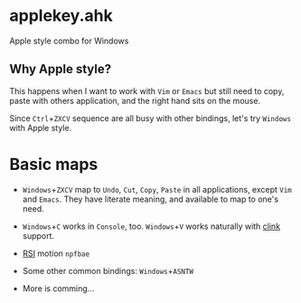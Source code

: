# applekey.ahk

Apple style combo for Windows

## Why Apple style?

This happens when I want to work with `Vim` or `Emacs` but still need to copy,
paste with others application, and the right hand sits on the mouse.

Since `Ctrl`+`ZXCV` sequence are all busy with other bindings, let's try
`Windows` with Apple style.

# Basic maps

- `Windows`+`ZXCV` map to `Undo`, `Cut`, `Copy`, `Paste` in all applications,
except `Vim` and `Emacs`. They have literate meaning, and available to map to
one's need.

- `Windows`+`C` works in `Console`, too. `Windows`+`V` works
naturally with [clink] support.

- [RSI] motion `npfbae`

- Some other common bindings: `Windows`+`ASNTW`

- More is comming...

[clink]: http://mridgers.github.io/clink/
[RSI]: https://github.com/tpope/vim-rsi
